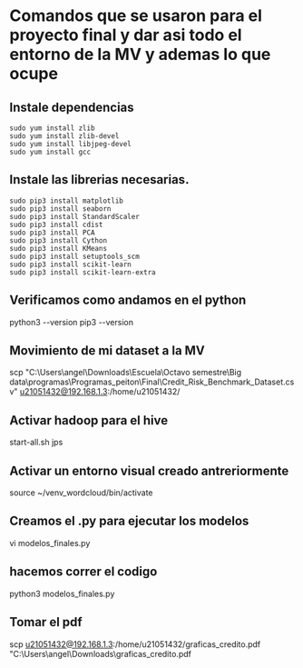 # Comandos que se usaron para el proyecto final y dar asi todo el entorno de la MV y ademas lo que ocupe

## Instale dependencias
    sudo yum install zlib
    sudo yum install zlib-devel
    sudo yum install libjpeg-devel
    sudo yum install gcc

## Instale las librerias necesarias.
    sudo pip3 install matplotlib
    sudo pip3 install seaborn
    sudo pip3 install StandardScaler
    sudo pip3 install cdist
    sudo pip3 install PCA
    sudo pip3 install Cython
    sudo pip3 install KMeans
    sudo pip3 install setuptools_scm
    sudo pip3 install scikit-learn
    sudo pip3 install scikit-learn-extra

## Verificamos como andamos en el python
python3 --version
pip3 --version

## Movimiento de mi dataset a la MV
scp "C:\Users\angel\Downloads\Escuela\Octavo semestre\Big data\programas\Programas_peiton\Final\Credit_Risk_Benchmark_Dataset.csv" u21051432@192.168.1.3:/home/u21051432/

## Activar hadoop para el hive
start-all.sh
jps

## Activar un entorno visual creado antreriormente
source ~/venv_wordcloud/bin/activate

## Creamos el .py para ejecutar los modelos
vi modelos_finales.py

## hacemos correr el codigo
python3 modelos_finales.py

## Tomar el pdf 
scp u21051432@192.168.1.3:/home/u21051432/graficas_credito.pdf "C:\Users\angel\Downloads\graficas_credito.pdf